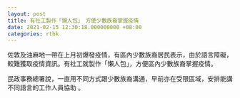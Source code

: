 ```yaml
---
layout: post
title: 有社工製作「懶人包」　方便少數族裔掌握疫情
date: 2021-02-15 12:30:18.000000000 +08:00
categories: rthk
---
```


佐敦及油麻地一帶在上月初爆發疫情，有區內少數族裔居民表示，由於語言障礙，較難獲取疫情資訊。有社工就製作「懶人包」，方便區內少數族裔掌握疫情。

民政事務總署說，一直用不同方式跟少數族裔溝通，早前亦在受限區域，安排能講不同語言的工作人員協助 。
